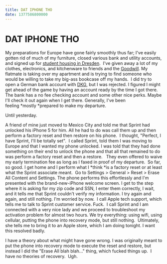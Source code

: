 ```yaml
---
title: DAT IPHONE THO
date: 1377586800000
---
```



DAT IPHONE THO
==============

My preparations for Europe have gone fairly smoothly thus far; I've
easily gotten rid of much of my furniture, closed various bank and
utility accounts, and signed up for [student housing in
Dresden](http://www.studentenwerk-dresden.de/wohnen/).  I've given away
a lot of my clothes, electronics, and kitchenware to friends and the
[Goodwill](http://sfgoodwill.org). My flatmate is taking over my
apartment and is trying to find someone who would be willing to take my
big-ass bookcase off my hands.  I did try to open a German bank account
with [DKG](https://www.dkb.de/%E2%80%8E), but I was rejected. I figured
I might get ahead of the game by having an account ready by the time I
got there. The bank has a no fee checking account and some other nice
perks. Maybe I'll check it out again when I get there. Generally, I've
been feeling *mostly *prepared to make my departure.  

Until yesterday.

A friend of mine just moved to Mexico City and told me that Sprint had
unlocked his iPhone 5 for him. All he had to do was call them up and
then perform a factory reset and then restore on his phone.  I thought,
"Perfect, I have Sprint, I'll be totally set".  I called Sprint, told
them I was moving to Europe and that I wanted my phone unlocked. I was
told that they had done something on their end to unlock the phone and
that all that remained to do was perform a factory reset and then a
restore.   They even offered to waive my early termination fee as long
as I faxed in proof of my departure.  So far, so good. I get home and I
perform what I *think *is a factory reset or at least what the Sprint
associate meant.  Go to Settings \> General \> Reset \> Erase All
Content and Settings. The phone performs this effortlessly and I'm
presented with the brand-new-iPhone welcome screen. I get to the step
where it is asking for my zip code and SSN, I enter them correctly, I
wait, and it tells me that Sprint couldn't verify my information. I try
again and again, and still nothing. I'm worried by now.  I call Apple
tech support, which tells me to talk to Sprint customer service. Fuck.
 I call Sprint and I am connected with a very nice lady and we proceed
to troubleshoot my activation problem for almost two hours. We try
everything: using wifi, using cellular, putting the phone into recovery
mode, but still nothing.  Ultimately, she tells me to bring it to an
Apple store, which I am doing tonight. I want this resolved badly.

I have a theory about what might have gone wrong. I was originally meant
to put the phone into recovery mode to execute the reset and restore,
but instead I did the "Erase All blah blah..." thing, which fucked
things up.  I have no theories of recovery.  Ugh.

